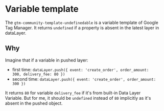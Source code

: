 # Variable template

The `gtm-community-template-undefinedable` is a variable template of Google Tag Manager. It returns `undefined` if a property is absent in the latest layer in dataLayer.

## Why
Imagine that if a variable in pushed layer:

- first time: `dataLayer.push({ event: 'create_order', order_amount: 300, delivery_fee: 80 })`
- second time: `dataLayer.push({ event: 'create_order', order_amount: 300 })`

It returns `80` for variable `delivery_fee` if it's from built-in Data Layer Variable. But for me, it should be `undefined` instead of `80` implicitly as it's absent in the pushed object.
